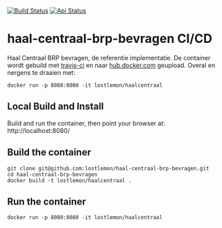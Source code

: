 [![Build Status](https://travis-ci.com/lostlemon/haal-centraal-brp-bevragen.svg?branch=master)](https://travis-ci.com/lostlemon/haal-centraal-brp-bevragen)
[![Api Status](https://img.shields.io/badge/dynamic/json?color=4c1&label=api&query=%24.status&url=https%3A%2F%2Fhaalcentraal.lostlemon.nl%2Fmonitor%2Fhealth)](https://haalcentraal.lostlemon.nl/)


# haal-centraal-brp-bevragen CI/CD
Haal Centraal BRP bevragen, de referentie implementatie. De container wordt gebuild met [travis-ci](https://travis-ci.com/lostlemon/haal-centraal-brp-bevragen) en naar [hub.docker.com](https://hub.docker.com/r/lostlemon/haalcentraal) geupload. Overal en nergens te draaien met:

```
docker run -p 8080:8080 -it lostlemon/haalcentraal
```

Local Build and Install 
-----------------------

Build and run the container, then point your browser at: http://localhost:8080/

Build the container
-------------------

```
git clone git@github.com:lostlemon/haal-centraal-brp-bevragen.git
cd haal-centraal-brp-bevragen
docker build -t lostlemon/haalcentraal .
```


Run the container
-----------------

```
docker run -p 8080:8080 -it lostlemon/haalcentraal
```

